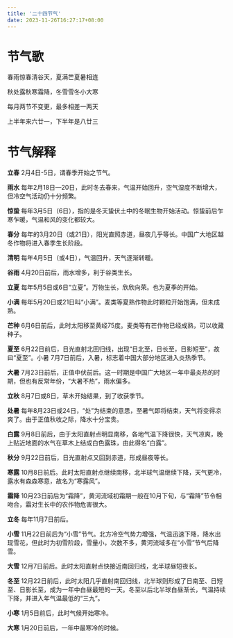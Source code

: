 ```yaml
---
title: '二十四节气'
date: 2023-11-26T16:27:17+08:00
---
```



# 节气歌

春雨惊春清谷天，夏满芒夏暑相连

秋处露秋寒霜降，冬雪雪冬小大寒

每月两节不变更，最多相差一两天

上半年来六廿一，下半年是八廿三

# 节气解释

**立春** 2月4日-5日，谓春季开始之节气。

**雨水** 每年2月18日—20日，此时冬去春来，气温开始回升，空气湿度不断增大，但冷空气活动仍十分频繁。

**惊蛰** 每年3月5日（6日），指的是冬天蛰伏土中的冬眠生物开始活动。惊蛰前后乍寒乍暖，气温和风的变化都较大。

**春分** 每年的3月20日（或21日），阳光直照赤道，昼夜几乎等长。中国广大地区越冬作物将进入春季生长阶段。

**清明** 每年4月5日（或4日），气温回升，天气逐渐转暖。

**谷雨** 4月20日前后，雨水增多，利于谷类生长。

**立夏** 每年5月5日或6日“立夏”。万物生长，欣欣向荣。也为夏季的开始。

**小满** 每年5月20日或21日叫“小满”。麦类等夏熟作物此时颗粒开始饱满，但未成熟。

**芒种** 6月6日前后，此时太阳移至黄经75度。麦类等有芒作物已经成熟，可以收藏种子。

**夏至** 6月22日前后，日光直射北回归线，出现“日北至，日长至，日影短至”，故曰“夏至”。小暑 7月7日前后，入暑，标志着中国大部分地区进入炎热季节。

**大暑** 7月23日前后，正值中伏前后。这一时期是中国广大地区一年中最炎热的时期，但也有反常年份，“大暑不热”，雨水偏多。

**立秋** 8月7日或8日，草木开始结果，到了收获季节。

**处暑** 每年8月23日或24日，“处”为结束的意思，至暑气即将结束，天气将变得凉爽了。由于正值秋收之际，降水十分宝贵。

**白露** 9月8日前后，由于太阳直射点明显南移，各地气温下降很快，天气凉爽，晚上贴近地面的水气在草木上结成白色露珠，由此得名“白露”。

**秋分** 9月22日前后，日光直射点又回到赤道，形成昼夜等长。

**寒露** 10月8日前后。此时太阳直射点继续南移，北半球气温继续下降，天气更冷，露水有森森寒意，故名为“寒露风”。

**霜降** 10月23日前后为“霜降”，黄河流域初霜期一般在10月下旬，与“霜降”节令相吻合，霜对生长中的农作物危害很大。

**立冬** 每年11月7日前后。

**小雪** 11月22日前后为“小雪”节气。北方冷空气势力增强，气温迅速下降，降水出现雪花，但此时为初雪阶段，雪量小，次数不多，黄河流域多在“小雪”节气后降雪。

**大雪** 12月7日前后。此时太阳直射点快接近南回归线，北半球昼短夜长。

**冬至** 12月22日前后，此时太阳几乎直射南回归线，北半球则形成了日南至、日短至、日影长至，成为一年中白昼最短的一天。冬至以后北半球白昼渐长，气温持续下降，并进入年气温最低的“三九”。

**小寒** 1月5日前后，此时气候开始寒冷。

**大寒** 1月20日前后，一年中最寒冷的时候。
